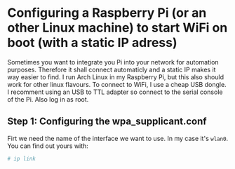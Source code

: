 #  Configuring a Raspberry Pi (or an other Linux machine) to start WiFi on boot (with a static IP adress)
Sometimes you want to integrate you Pi into your network for automation purposes. Therefore it shall connect automaticly and a static IP makes it way easier to find.
I run Arch Linux in my Raspberry Pi, but this also should work for other linux flavours. To connect to WiFi, I use a cheap USB dongle. I recomment using an USB to TTL adapter so connect to the serial console of the Pi. Also log in as root.

## Step 1: Configuring the wpa_supplicant.conf
Firt we need the name of the interface we want to use. In my case it's `wlan0`. You can find out yours with:
```bash
# ip link
```
